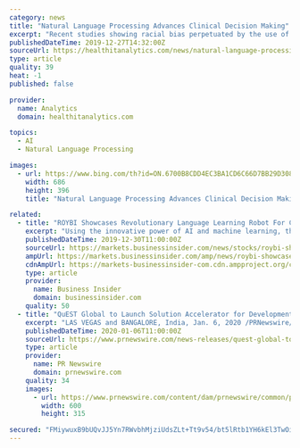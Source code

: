 ```yaml
---
category: news
title: "Natural Language Processing Advances Clinical Decision Making"
excerpt: "Recent studies showing racial bias perpetuated by the use of this technology also contributes to providers hesitancy to adopt the technology. Machine learning and natural language processing that is developed within an organization rather than relying on outside vendors can improve providers’ confidence in integrating AI into their workflows."
publishedDateTime: 2019-12-27T14:32:00Z
sourceUrl: https://healthitanalytics.com/news/natural-language-processing-advances-clinical-decision-making
type: article
quality: 39
heat: -1
published: false

provider:
  name: Analytics
  domain: healthitanalytics.com

topics:
  - AI
  - Natural Language Processing

images:
  - url: https://www.bing.com/th?id=ON.6700B8CDD4EC3BA1CD6C66D7BB29D308
    width: 686
    height: 396
    title: "Natural Language Processing Advances Clinical Decision Making"

related:
  - title: "ROYBI Showcases Revolutionary Language Learning Robot For Children at CES 2020"
    excerpt: "Using the innovative power of AI and machine learning, the device also gradually adjusts the content to fit the child's learning pace, providing a completely personalized education. Roybi Robot is conversational powered by cutting-edge voice recognition technology, encouraging children to become more confident communicators while practicing ..."
    publishedDateTime: 2019-12-30T11:00:00Z
    sourceUrl: https://markets.businessinsider.com/news/stocks/roybi-showcases-revolutionary-language-learning-robot-for-children-at-ces-2020-1028787838
    ampUrl: https://markets.businessinsider.com/amp/news/roybi-showcases-revolutionary-language-learning-robot-for-children-at-ces-2020-1028787838
    cdnAmpUrl: https://markets-businessinsider-com.cdn.ampproject.org/c/s/markets.businessinsider.com/amp/news/roybi-showcases-revolutionary-language-learning-robot-for-children-at-ces-2020-1028787838
    type: article
    provider:
      name: Business Insider
      domain: businessinsider.com
    quality: 50
  - title: "QuEST Global to Launch Solution Accelerator for Development of AI Applications Using Deep Learning at CES 2020"
    excerpt: "LAS VEGAS and BANGALORE, India, Jan. 6, 2020 /PRNewswire/ -- QuEST Global, a global product engineering and lifecycle services company, will unveil a solution accelerator which will help to design, train, deploy and manage Deep Learning (DL) models for the development of computer vision applications at CES (Consumer Electronics Show ..."
    publishedDateTime: 2020-01-06T11:00:00Z
    sourceUrl: https://www.prnewswire.com/news-releases/quest-global-to-launch-solution-accelerator-for-development-of-ai-applications-using-deep-learning-at-ces-2020-300980784.html
    type: article
    provider:
      name: PR Newswire
      domain: prnewswire.com
    quality: 34
    images:
      - url: https://www.prnewswire.com/content/dam/prnewswire/common/prn_facebook_sharing_logo.jpg
        width: 600
        height: 315

secured: "FMiywuxB9bUQvJJ5Yn7RWvbhMjziUdsZLt+Tt9v54/bt5lRtb1YH6kEl3TwOi9FnVg0A8aFH6txo8c9lSW2oRHv3ssk9DHUvnlCPoIb8JF+nSX/uCfN4/JD+pLvdx0OjmGKgNGvCkMZJwLSReDVdDhTQZJ0Q+VSR+moCkD7/ENdih9Qjnm4GhPhqRVQr1NQQTieZPxghiZ/xGqm7lsy76CyY4iD1/0XkUT2r2ZZ4R90CW34szZkzpvLSo5qALAokxxj7Z4/lHgB3fhpA2/Iw7g==;RuzvdhG0S7aQFB+lSWRohw=="
---
```


